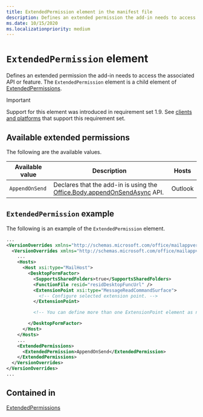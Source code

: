 ```yaml
---
title: ExtendedPermission element in the manifest file
description: Defines an extended permission the add-in needs to access the associated API or feature.
ms.date: 10/15/2020
ms.localizationpriority: medium
---
```


# `ExtendedPermission` element

Defines an extended permission the add-in needs to access the associated API or feature. The `ExtendedPermission` element is a child element of [ExtendedPermissions](extendedpermissions.md).

> [!IMPORTANT]
> Support for this element was introduced in requirement set 1.9. See [clients and platforms](../../reference/requirement-sets/outlook-api-requirement-sets.md#requirement-sets-supported-by-exchange-servers-and-outlook-clients) that support this requirement set.

## Available extended permissions

The following are the available values.

|Available value|Description|Hosts|
|---|---|---|
|`AppendOnSend`|Declares that the add-in is using the [Office.Body.appendOnSendAsync](/javascript/api/outlook/office.body?view=outlook-js-preview&preserve-view=true#appendOnSendAsync_data__options__callback_) API.|Outlook|

## `ExtendedPermission` example

The following is an example of the `ExtendedPermission` element.

```XML
...
<VersionOverrides xmlns="http://schemas.microsoft.com/office/mailappversionoverrides" xsi:type="VersionOverridesV1_0">
  <VersionOverrides xmlns="http://schemas.microsoft.com/office/mailappversionoverrides/1.1" xsi:type="VersionOverridesV1_1">
    ...
    <Hosts>
      <Host xsi:type="MailHost">
        <DesktopFormFactor>
          <SupportsSharedFolders>true</SupportsSharedFolders>
          <FunctionFile resid="residDesktopFuncUrl" />
          <ExtensionPoint xsi:type="MessageReadCommandSurface">
            <!-- Configure selected extension point. -->
          </ExtensionPoint>

          <!-- You can define more than one ExtensionPoint element as needed. -->

        </DesktopFormFactor>
      </Host>
    </Hosts>
    ...
    <ExtendedPermissions>
      <ExtendedPermission>AppendOnSend</ExtendedPermission>
    </ExtendedPermissions>
  </VersionOverrides>
</VersionOverrides>
...
```

## Contained in

[ExtendedPermissions](extendedpermissions.md)
